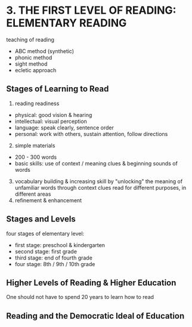 # 3. THE FIRST LEVEL OF READING: ELEMENTARY READING
teaching of reading
* ABC method (synthetic)
* phonic method
* sight method
* ecletic approach

## Stages of Learning to Read
1. reading readiness
  * physical: good vision & hearing
  * intellectual: visual perception
  * language: speak clearly, sentence order
  * personal: work with others, sustain attention, follow directions
2. simple materials
  * 200 - 300 words
  * basic skills: use of context / meaning clues & beginning sounds of words
3. vocabulary building & increasing skill by "unlocking" the meaning of unfamiliar words through context clues
  read for different purposes, in different areas
4. refinement & enhancement

## Stages and Levels
four stages of elementary level:
* first stage: preschool & kindergarten
* second stage: first grade
* third stage: end of fourth grade
* four stage: 8th / 9th / 10th grade

## Higher Levels of Reading & Higher Education
One should not have to spend 20 years to learn how to read
## Reading and the Democratic Ideal of Education
